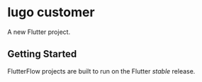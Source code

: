 # lugo customer

A new Flutter project.

## Getting Started

FlutterFlow projects are built to run on the Flutter _stable_ release.
